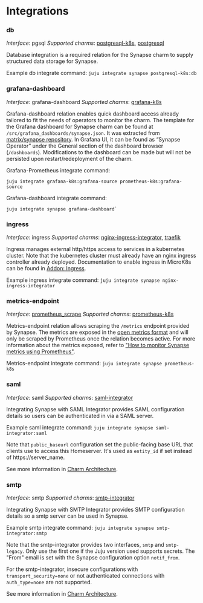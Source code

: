 # Integrations

### db

_Interface_: pgsql
_Supported charms_: [postgresql-k8s](https://charmhub.io/postgresql-k8s),
[postgresql](https://charmhub.io/postgresql)

Database integration is a required relation for the Synapse charm to supply
structured data
storage for Synapse.

Example db integrate command: `juju integrate synapse postgresql-k8s:db`

### grafana-dashboard

_Interface_: grafana-dashboard
_Supported charms_: [grafana-k8s](https://charmhub.io/grafana-k8s)

Grafana-dashboard relation enables quick dashboard access already tailored to
fit the needs of operators to monitor the charm. The template for the Grafana
dashboard for Synapse charm can
be found at `/src/grafana_dashboards/synapse.json`. It was extracted from
[matrix/synapse repository](https://github.com/matrix-org/synapse/blob/master/contrib/grafana/synapse.json). In Grafana UI, it can be
found as “Synapse Operator” under the General section of the dashboard browser
(`/dashboards`). Modifications to the dashboard can be made but will not be
persisted upon restart/redeployment of the charm.

Grafana-Prometheus integrate command:
```
juju integrate grafana-k8s:grafana-source prometheus-k8s:grafana-source
```
Grafana-dashboard integrate command:
```
juju integrate synapse grafana-dashboard`
```

### ingress

_Interface_: ingress
_Supported charms_: [nginx-ingress-integrator](https://charmhub.io/nginx-ingress-integrator),
[traefik](https://charmhub.io/traefik-k8s)

Ingress manages external http/https access to services in a kubernetes cluster.
Note that the kubernetes cluster must already have an nginx ingress controller
already deployed. Documentation to enable ingress in MicroK8s can be found in
[Addon: Ingress](https://microk8s.io/docs/addon-ingress).

Example ingress integrate command: `juju integrate synapse nginx-ingress-integrator`

### metrics-endpoint

_Interface_: [prometheus_scrape](https://charmhub.io/interfaces/prometheus_scrape-v0)
_Supported charms_: [prometheus-k8s](https://charmhub.io/prometheus-k8s)

Metrics-endpoint relation allows scraping the `/metrics` endpoint provided by
Synapse. The metrics are exposed in the [open metrics format](https://github.com/OpenObservability/OpenMetrics/blob/main/specification/OpenMetrics.md#data-model) and will only be scraped by Prometheus once the
relation becomes active. For more information about the metrics exposed, refer to ["How to monitor Synapse metrics using Prometheus"](https://github.com/matrix-org/synapse/blob/master/docs/metrics-howto.md).

Metrics-endpoint integrate command: `juju integrate synapse prometheus-k8s`

### saml

_Interface_: saml
_Supported charms_: [saml-integrator](https://charmhub.io/saml-integrator/)

Integrating Synapse with SAML Integrator provides SAML configuration details so
users can be authenticated in via a SAML server.

Example saml integrate command: `juju integrate synapse saml-integrator:saml`

Note that `public_baseurl` configuration set the public-facing base URL that
clients use to access this Homeserver. It's used as `entity_id` if set instead of
https://server_name.

See more information in [Charm Architecture](https://charmhub.io/synapse/docs/explanation-charm-architecture).


### smtp

_Interface_: smtp
_Supported charms_: [smtp-integrator](https://charmhub.io/smtp-integrator/)

Integrating Synapse with SMTP Integrator provides SMTP configuration details so
a smtp server can be used in Synapse.

Example smtp integrate command: `juju integrate synapse smtp-integrator:smtp`

Note that the smtp-integrator provides two interfaces, `smtp` and `smtp-legacy`. 
Only use the first one if the Juju version used supports secrets. The "From" email
is set with the Synapse configuration option `notif_from`.

For the smtp-integrator, insecure configurations with `transport_security=none` or not
authenticated connections with `auth_type=none` are not supported.

See more information in [Charm Architecture](https://charmhub.io/synapse/docs/explanation-charm-architecture).
